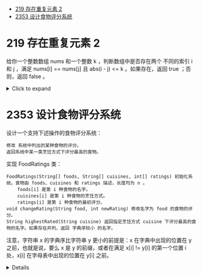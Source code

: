 <!--toc:start-->
- [219 存在重复元素 2](#219-存在重复元素-2)
- [2353 设计食物评分系统](#2353-设计食物评分系统)
<!--toc:end-->

# 219 存在重复元素 2

给你一个整数数组 nums 和一个整数 k ，判断数组中是否存在两个 不同的索引 i
和 j ，满足 nums\[i\] == nums\[j\] 且 abs(i - j) \<= k 。如果存在，返回
true ；否则，返回 false 。

<details><summary>Click to expand</summary>

``` cpp
class Solution {
public:
    bool containsNearbyDuplicate(vector<int>& nums, int k) {
        unordered_map<int,int> dict;
        int n=nums.size();
        for(int i=0;i<n;i++){
            int num=nums[i];
            if(dict.count(num)&&i-dict[num]<=k){
                return true;
            }
            dict[num]=i;
        }
        return false;
    }
};
```

</details>

# 2353 设计食物评分系统

设计一个支持下述操作的食物评分系统：

    修改 系统中列出的某种食物的评分。
    返回系统中某一类烹饪方式下评分最高的食物。

实现 FoodRatings 类：

    FoodRatings(String[] foods, String[] cuisines, int[] ratings) 初始化系统。食物由 foods、cuisines 和 ratings 描述，长度均为 n 。
        foods[i] 是第 i 种食物的名字。
        cuisines[i] 是第 i 种食物的烹饪方式。
        ratings[i] 是第 i 种食物的最初评分。
    void changeRating(String food, int newRating) 修改名字为 food 的食物的评分。
    String highestRated(String cuisine) 返回指定烹饪方式 cuisine 下评分最高的食物的名字。如果存在并列，返回 字典序较小 的名字。

注意，字符串 x 的字典序比字符串 y 更小的前提是：x 在字典中出现的位置在 y 之前，也就是说，要么 x 是 y 的前缀，或者在满足 x[i] != y[i] 的第一个位置 i 处，x[i] 在字母表中出现的位置在 y[i] 之前。

<details>

本题可以利用红黑树的性质自动排序。

```cpp
class FoodRatings {
    // 名称->(评分,烹饪方式)
    unordered_map<string,pair<int,string>> foodMap;
    // 烹饪方式->[(评分最高的食物)]
    unordered_map<string,set<pair<int,string>>> ratingMap;
    int n;
public:
    FoodRatings(vector<string>& foods, vector<string>& cuisines, vector<int>& ratings) {
        this->n=foods.size();
        for(int i=0;i<n;i++){
            auto& food=foods[i],&cuisine=cuisines[i];
            int rating=ratings[i];
            foodMap[food]={rating,cuisine};
            ratingMap[cuisine].emplace(n-rating,food);
        }
    }
    void changeRating(string food, int newRating) {
        auto& [rating,cuisine]=foodMap[food];
        auto& s=ratingMap[cuisine];
        s.erase({n-rating,food});
        s.emplace(n-newRating,food);
        rating=newRating;
    }
    string highestRated(string cuisine) {
        return ratingMap[cuisine].begin()->second;
    }
};
```

也可以利用惰性删除的操作，使用堆。

```cpp
class FoodRatings {
    unordered_map<string, pair<int, string>> foodMap;
    unordered_map<string, priority_queue<pair<int, string>, vector<pair<int, string>>, greater<>>> ratingMap;
    int n;

public:
    FoodRatings(vector<string>& foods, vector<string>& cuisines,
                vector<int>& ratings) {
        n = foods.size();
        for (int i = 0; i < n; ++i) {
            auto &food = foods[i], &cuisine = cuisines[i];
            int rating = ratings[i];
            foodMap[food] = {rating, cuisine};
            ratingMap[cuisine].emplace(n - rating, food);
        }
    }

    void changeRating(string food, int newRating) {
        auto& [rating, cuisine] = foodMap[food];
        ratingMap[cuisine].emplace(n - newRating, food);
        rating = newRating;
    }

    string highestRated(string cuisine) {
        auto& q = ratingMap[cuisine];
        auto& [rating, food] = q.top();
        while (n - rating != foodMap[food].first) {
            q.pop();
        }
        return q.top().second;
    }
};
```

</details>
